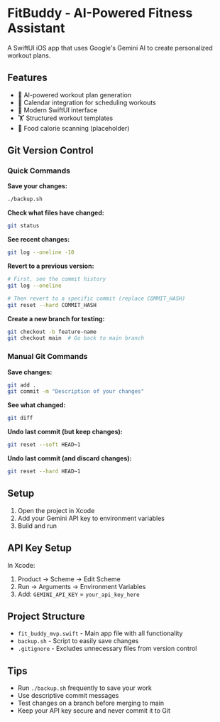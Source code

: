 # FitBuddy - AI-Powered Fitness Assistant

A SwiftUI iOS app that uses Google's Gemini AI to create personalized workout plans.

## Features

- 🤖 AI-powered workout plan generation
- 📅 Calendar integration for scheduling workouts
- 📱 Modern SwiftUI interface
- 🏋️ Structured workout templates
- 📸 Food calorie scanning (placeholder)

## Git Version Control

### Quick Commands

**Save your changes:**
```bash
./backup.sh
```

**Check what files have changed:**
```bash
git status
```

**See recent changes:**
```bash
git log --oneline -10
```

**Revert to a previous version:**
```bash
# First, see the commit history
git log --oneline

# Then revert to a specific commit (replace COMMIT_HASH)
git reset --hard COMMIT_HASH
```

**Create a new branch for testing:**
```bash
git checkout -b feature-name
git checkout main  # Go back to main branch
```

### Manual Git Commands

**Save changes:**
```bash
git add .
git commit -m "Description of your changes"
```

**See what changed:**
```bash
git diff
```

**Undo last commit (but keep changes):**
```bash
git reset --soft HEAD~1
```

**Undo last commit (and discard changes):**
```bash
git reset --hard HEAD~1
```

## Setup

1. Open the project in Xcode
2. Add your Gemini API key to environment variables
3. Build and run

## API Key Setup

In Xcode:
1. Product → Scheme → Edit Scheme
2. Run → Arguments → Environment Variables
3. Add: `GEMINI_API_KEY` = `your_api_key_here`

## Project Structure

- `fit_buddy_mvp.swift` - Main app file with all functionality
- `backup.sh` - Script to easily save changes
- `.gitignore` - Excludes unnecessary files from version control

## Tips

- Run `./backup.sh` frequently to save your work
- Use descriptive commit messages
- Test changes on a branch before merging to main
- Keep your API key secure and never commit it to Git 